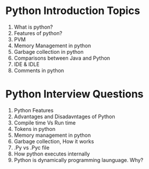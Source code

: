 # Python Introduction Topics

1. What is python?
2. Features of python?
3. PVM
4. Memory Management in python
5. Garbage collection in python
6. Comparisons between Java and Python
7. IDE & IDLE
8. Comments in python

# Python Interview Questions

1. Python Features
2. Advantages and Disadavntages of Python
3. Compile time Vs Run time
4. Tokens in python
5. Memory management in python
6. Garbage collection, How it works
7. .Py vs .Pyc file
8. How python executes internally
9. Python is dynamically programming launguage. Why?
